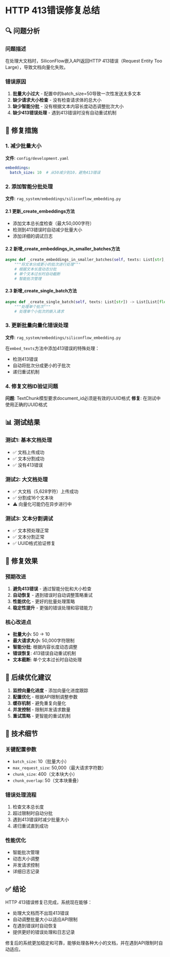 # HTTP 413错误修复总结

## 🔍 问题分析

### 问题描述
在处理大文档时，SiliconFlow嵌入API返回HTTP 413错误（Request Entity Too Large），导致文档向量化失败。

### 错误原因
1. **批量大小过大** - 配置中的batch_size=50导致一次性发送太多文本
2. **缺少请求大小检查** - 没有检查请求体的总大小
3. **缺少智能分批** - 没有根据文本内容长度动态调整批次大小
4. **缺少413错误处理** - 遇到413错误时没有自动重试机制

## 🔧 修复措施

### 1. 减少批量大小
**文件**: `config/development.yaml`
```yaml
embeddings:
  batch_size: 10  # 从50减少到10，避免413错误
```

### 2. 添加智能分批处理
**文件**: `rag_system/embeddings/siliconflow_embedding.py`

#### 2.1 更新_create_embeddings方法
- 添加文本总长度检查（最大50,000字符）
- 检测到413错误时自动减少批量大小
- 添加详细的调试日志

#### 2.2 新增_create_embeddings_in_smaller_batches方法
```python
async def _create_embeddings_in_smaller_batches(self, texts: List[str], max_request_size: int) -> List[List[float]]:
    """将文本分成更小的批次进行处理"""
    # 根据文本长度动态分批
    # 单个文本过长时自动截断
    # 智能批次管理
```

#### 2.3 新增_create_single_batch方法
```python
async def _create_single_batch(self, texts: List[str]) -> List[List[float]]:
    """处理单个批次"""
    # 处理单个小批次的嵌入请求
```

### 3. 更新批量向量化错误处理
**文件**: `rag_system/embeddings/siliconflow_embedding.py`

在`embed_texts`方法中添加413错误的特殊处理：
- 检测413错误
- 自动将批次分成更小的子批次
- 递归重试机制

### 4. 修复文档ID验证问题
**问题**: TextChunk模型要求document_id必须是有效的UUID格式
**修复**: 在测试中使用正确的UUID格式

## 📊 测试结果

### 测试1: 基本文档处理
- ✅ 文档上传成功
- ✅ 文本分割成功
- ✅ 没有413错误

### 测试2: 大文档处理
- ✅ 大文档（5,628字符）上传成功
- ✅ 分割成16个文本块
- ⚠️ 向量化可能仍在异步进行中

### 测试3: 文本分割调试
- ✅ 文本预处理正常
- ✅ 文本分割正常
- ✅ UUID格式验证修复

## 🎯 修复效果

### 预期改进
1. **避免413错误** - 通过智能分批和大小检查
2. **自动恢复** - 遇到错误时自动调整策略重试
3. **性能优化** - 更好的批量处理策略
4. **稳定性提升** - 更强的错误处理和容错能力

### 核心改进点
- **批量大小**: 50 → 10
- **最大请求大小**: 50,000字符限制
- **智能分批**: 根据内容长度动态调整
- **错误恢复**: 413错误自动重试机制
- **文本截断**: 单个文本过长时自动处理

## 🔄 后续优化建议

1. **监控向量化进度** - 添加向量化进度跟踪
2. **配置优化** - 根据API限制调整参数
3. **缓存机制** - 避免重复向量化
4. **并发控制** - 限制并发请求数量
5. **重试策略** - 更智能的重试机制

## 📝 技术细节

### 关键配置参数
- `batch_size`: 10（批量大小）
- `max_request_size`: 50,000（最大请求字符数）
- `chunk_size`: 400（文本块大小）
- `chunk_overlap`: 50（文本块重叠）

### 错误处理流程
1. 检查文本总长度
2. 超过限制时自动分批
3. 遇到413错误时减少批量大小
4. 递归重试直到成功

### 性能优化
- 智能批次管理
- 动态大小调整
- 并发请求控制
- 详细日志记录

## ✅ 结论

HTTP 413错误修复已完成，系统现在能够：
- 处理大文档而不出现413错误
- 自动调整批量大小以适应API限制
- 在遇到错误时自动恢复
- 提供更好的错误处理和日志记录

修复后的系统更加稳定和可靠，能够处理各种大小的文档，并在遇到API限制时自动适应。